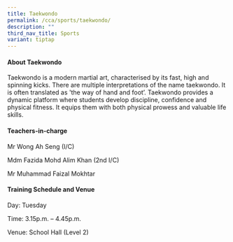 ```yaml
---
title: Taekwondo
permalink: /cca/sports/taekwondo/
description: ""
third_nav_title: Sports
variant: tiptap
---
```

<h4><strong>About Taekwondo</strong></h4>
<p>Taekwondo is a modern martial art, characterised by its fast, high and
spinning kicks. There are multiple interpretations of the name taekwondo.
It is often translated as 'the way of hand and foot’. Taekwondo provides
a dynamic platform where students develop discipline, confidence and physical
fitness. It equips them with both physical prowess and valuable life skills.</p>
<p></p>
<h4><strong>Teachers-in-charge</strong></h4>
<p>Mr Wong Ah Seng (I/C)</p>
<p>Mdm Fazida Mohd Alim Khan (2nd I/C)</p>
<p>Mr Muhammad Faizal Mokhtar</p>
<p></p>
<h4><strong>Training Schedule and Venue</strong></h4>
<p>Day: Tuesday</p>
<p>Time: 3.15p.m. – 4.45p.m.</p>
<p>Venue: School Hall (Level 2)</p>